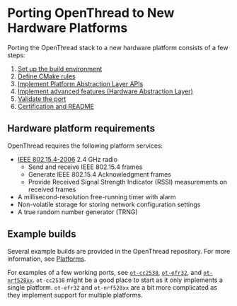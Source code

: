 # Porting OpenThread to New Hardware Platforms

Porting the OpenThread stack to a new hardware platform consists of a few steps:

1.  [Set up the build environment](https://github.com/openthread/ot-docs/blob/main/site/en/guides/porting/set-up-the-build-environment.md)
1.  [Define CMake rules](https://github.com/openthread/ot-docs/blob/main/site/en/guides/porting/define-cmake-rules.md)
1.  [Implement Platform Abstraction Layer APIs](https://github.com/openthread/ot-docs/blob/main/site/en/guides/porting/implement-platform-abstraction-layer-apis.md)
1.  [Implement advanced features (Hardware Abstraction Layer)](https://github.com/openthread/ot-docs/blob/main/site/en/guides/porting/implement-advanced-features.md)
1.  [Validate the port](https://github.com/openthread/ot-docs/blob/main/site/en/guides/porting/validate-the-port.md)
1.  [Certification and README](https://github.com/openthread/ot-docs/blob/main/site/en/guides/porting/certification-and-readme.md)

## Hardware platform requirements

OpenThread requires the following platform services:

-   [IEEE 802.15.4-2006](https://standards.ieee.org/findstds/standard/802.15.4-2006.html)
    2.4 GHz radio
    -   Send and receive IEEE 802.15.4 frames
    -   Generate IEEE 802.15.4 Acknowledgment frames
    -   Provide Received Signal Strength Indicator (RSSI) measurements on
        received frames
-   A millisecond-resolution free-running timer with alarm
-   Non-volatile storage for storing network configuration settings
-   A true random number generator (TRNG)

## Example builds

Several example builds are provided in the OpenThread repository. For more
information, see [Platforms](https://openthread.io/platforms).

For examples of a few working ports, see [`ot-cc2538`][ot-cc2538], [`ot-efr32`][ot-efr32], and [`ot-nrf528xx`][ot-nrf528xx]. `ot-cc2538` might be a good place to start as it only implements a single platform. `ot-efr32` and `ot-nrf528xx` are a bit more complicated as they implement support for multiple platforms.

[ot-cc2538]: https://github.com/openthread/ot-cc2538
[ot-efr32]: https://github.com/openthread/ot-efr32
[ot-nrf528xx]: https://github.com/openthread/ot-nrf528xx
